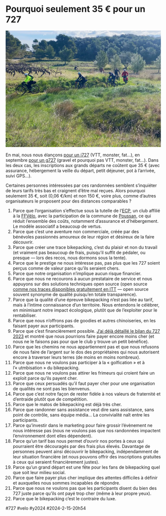 # Pourquoi seulement 35 € pour un 727

![i727 2022](_i/IMG_6473.webp)

En mai, nous nous élançons [pour un i727](https://727bikepacking.fr/727-Grand-Depart/) (VTT, monster, fat…), en septembre [pour un g727](https://727bikepacking.fr/g727-Grand-Depart/) (gravel et pourquoi pas VTT, monster, fat…). Dans les deux cas, les inscriptions aux grands départs ne coûtent que 35 € (avec assurance, hébergement la veille du départ, petit déjeuner, pot à l’arrivée, suivi GPS…).

Certaines personnes intéressées par ces randonnées semblent s’inquiéter de leurs tarifs très bas et craignent d’être mal reçues. Alors pourquoi seulement 35 €, soit (0,06 €/km) et non 150 €, voire plus, comme d’autres organisateurs le proposent pour des distances comparables ?

1. Parce que l’organisation s’effectue sous la tutelle de l’[ECP](https://www.facebook.com/profile.php?id=100063893714067), un club affilié à la [FFVélo](https://ffvelo.fr/), avec la participation de la commune de [Poussan](https://www.ville-poussan.fr/), ce qui réduit l’ensemble des coûts, notamment d’assurance et d’hébergement. Le modèle associatif a beaucoup de vertus.
2. Parce que c’est une aventure non commerciale, créée par des bénévoles passionnés amoureux de leur région et désireux de la faire découvrir.
3. Parce que créer une trace bikepacking, c’est du plaisir et non du travail (et vraiment pas beaucoup de frais, puisqu’il suffit de pédaler, ou presque — lors des recos, nous dormons sous la tente).
4. Parce que le prestige ne nous intéresse pas, pas plus que les 727 soient perçus comme de valeur parce qu’ils seraient chers.
5. Parce que notre organisation n’implique aucun risque financier.
6. Parce que nous ne recourons à aucun prestataire de service et nous appuyons sur des solutions techniques open source (open source [comme nos traces disponibles gratuitement en ITT](https://727bikepacking.fr/) — open source souvent synonyme de qualité puisqu’en totale transparence).
7. Parce que la qualité d’une épreuve bikepacking n’est pas liée au tarif, mais à l’intime connaissance d’un territoire. Nous entendons le célébrer, en minimisant notre impact écologique, plutôt que de l’exploiter pour le rentabiliser.
8. Parce que nous n’offrons pas de goodies et autres chinoiseries, en les faisant payer aux participants.
9. Parce que c’est financièrement possible. [J’ai déjà détaillé le bilan du 727 2023](../../2023/5/pour-la-transparence-des-tarifs-des-epreuves-bikepacking.md) et montré que nous pourrions faire payer encore moins cher (et nous ne le faisons pas pour que le club y trouve un petit bénéfice).
10. Parce que les chemins ne nous appartiennent pas et que nous refusons de nous faire de l’argent sur le dos des propriétaires qui nous autorisent encore à traverser leurs terres (de moins en moins nombreux).
11. Parce que nous ne voulons pas participer à la « golfication » et à l’« utmbisation » du bikepacking.
12. Parce que nous ne voulons pas attirer les frimeurs qui croient faire un exploit parce qu’ils payent cher.
13. Parce que ceux persuadés qu’il faut payer cher pour une organisation de qualités ne sont pas les bienvenus.
14. Parce que c’est notre façon de rester fidèle à nos valeurs de fraternité et d’entraide plutôt que de compétition.
15. Parce que le matos de bikepacking est déjà très cher.
16. Parce que randonner sans assistance veut dire sans assistance, sans point de contrôle, sans équipe média… La convivialité naît entre les participants.
17. Parce qu’investir dans le marketing pour faire grossir l’évènement ne nous intéresse pas (nous ne voulons pas que nos randonnées impactent l’environnement dont elles dépendent).
18. Parce qu’un tarif bas nous permet d’ouvrir nos portes à ceux qui pourraient être découragés par des frais plus élevés. Davantage de personnes peuvent ainsi découvrir le bikepacking, indépendamment de leur situation financière (et nous pouvons offrir des inscriptions gratuites à ceux qui seraient financièrement justes).
19. Parce qu’un grand départ est une fête pour les fans de bikepacking quel que soit leur milieu social.
20. Parce que faire payer plus cher implique des attentes difficiles à définir et auxquelles nous sommes incapables de répondre.
21. Parce que nous ne voulons pas que les participants disent du bien des 727 juste parce qu’ils ont payé trop cher (même à leur propre yeux).
22. Parce que le bikepacking c’est le contraire du luxe.


#727 #velo #y2024 #2024-2-15-20h54
